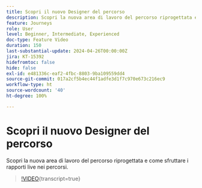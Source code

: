 ```yaml
---
title: Scopri il nuovo Designer del percorso
description: Scopri la nuova area di lavoro del percorso riprogettata e come sfruttare i rapporti live nei percorsi.
feature: Journeys
role: User
level: Beginner, Intermediate, Experienced
doc-type: Feature Video
duration: 150
last-substantial-update: 2024-04-26T00:00:00Z
jira: KT-15392
hidefromtoc: false
hide: false
exl-id: e481336c-eaf2-4fbc-8803-9ba109559dd4
source-git-commit: 017a2cf5b4ec44f1adfe3d1f7c970e673c216ec9
workflow-type: ht
source-wordcount: '40'
ht-degree: 100%

---
```


# Scopri il nuovo Designer del percorso

Scopri la nuova area di lavoro del percorso riprogettata e come sfruttare i rapporti live nei percorsi.

>[!VIDEO](https://video.tv.adobe.com/v/3428767/?learn=on){transcript=true}
